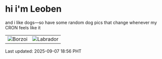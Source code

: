 # hi i'm Leoben

and i like dogs—so have some random dog pics that change whenever my CRON feels like it

|  |  |
|--------|----------|
| ![Borzoi](https://random-dog-vercel.vercel.app/api/random-borzoi?v=1757242586) | ![Labrador](https://random-dog-vercel.vercel.app/api/random-labrador?v=1757242586) |

Last updated: 2025-09-07 18:56 PHT
